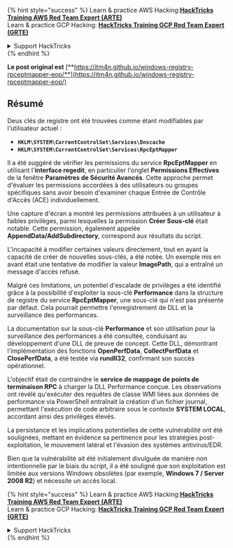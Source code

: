 {% hint style="success" %}
Learn & practice AWS Hacking:<img src="/.gitbook/assets/arte.png" alt="" data-size="line">[**HackTricks Training AWS Red Team Expert (ARTE)**](https://training.hacktricks.xyz/courses/arte)<img src="/.gitbook/assets/arte.png" alt="" data-size="line">\
Learn & practice GCP Hacking: <img src="/.gitbook/assets/grte.png" alt="" data-size="line">[**HackTricks Training GCP Red Team Expert (GRTE)**<img src="/.gitbook/assets/grte.png" alt="" data-size="line">](https://training.hacktricks.xyz/courses/grte)

<details>

<summary>Support HackTricks</summary>

* Check the [**subscription plans**](https://github.com/sponsors/carlospolop)!
* **Join the** 💬 [**Discord group**](https://discord.gg/hRep4RUj7f) or the [**telegram group**](https://t.me/peass) or **follow** us on **Twitter** 🐦 [**@hacktricks\_live**](https://twitter.com/hacktricks\_live)**.**
* **Share hacking tricks by submitting PRs to the** [**HackTricks**](https://github.com/carlospolop/hacktricks) and [**HackTricks Cloud**](https://github.com/carlospolop/hacktricks-cloud) github repos.

</details>
{% endhint %}


**Le post original est** [**https://itm4n.github.io/windows-registry-rpceptmapper-eop/**](https://itm4n.github.io/windows-registry-rpceptmapper-eop/)

## Résumé

Deux clés de registre ont été trouvées comme étant modifiables par l'utilisateur actuel :

- **`HKLM\SYSTEM\CurrentControlSet\Services\Dnscache`**
- **`HKLM\SYSTEM\CurrentControlSet\Services\RpcEptMapper`**

Il a été suggéré de vérifier les permissions du service **RpcEptMapper** en utilisant l'**interface regedit**, en particulier l'onglet **Permissions Effectives** de la fenêtre **Paramètres de Sécurité Avancés**. Cette approche permet d'évaluer les permissions accordées à des utilisateurs ou groupes spécifiques sans avoir besoin d'examiner chaque Entrée de Contrôle d'Accès (ACE) individuellement.

Une capture d'écran a montré les permissions attribuées à un utilisateur à faibles privilèges, parmi lesquelles la permission **Créer Sous-clé** était notable. Cette permission, également appelée **AppendData/AddSubdirectory**, correspond aux résultats du script.

L'incapacité à modifier certaines valeurs directement, tout en ayant la capacité de créer de nouvelles sous-clés, a été notée. Un exemple mis en avant était une tentative de modifier la valeur **ImagePath**, qui a entraîné un message d'accès refusé.

Malgré ces limitations, un potentiel d'escalade de privilèges a été identifié grâce à la possibilité d'exploiter la sous-clé **Performance** dans la structure de registre du service **RpcEptMapper**, une sous-clé qui n'est pas présente par défaut. Cela pourrait permettre l'enregistrement de DLL et la surveillance des performances.

La documentation sur la sous-clé **Performance** et son utilisation pour la surveillance des performances a été consultée, conduisant au développement d'une DLL de preuve de concept. Cette DLL, démontrant l'implémentation des fonctions **OpenPerfData**, **CollectPerfData** et **ClosePerfData**, a été testée via **rundll32**, confirmant son succès opérationnel.

L'objectif était de contraindre le **service de mappage de points de terminaison RPC** à charger la DLL Performance conçue. Les observations ont révélé qu'exécuter des requêtes de classe WMI liées aux données de performance via PowerShell entraînait la création d'un fichier journal, permettant l'exécution de code arbitraire sous le contexte **SYSTEM LOCAL**, accordant ainsi des privilèges élevés.

La persistance et les implications potentielles de cette vulnérabilité ont été soulignées, mettant en évidence sa pertinence pour les stratégies post-exploitation, le mouvement latéral et l'évasion des systèmes antivirus/EDR.

Bien que la vulnérabilité ait été initialement divulguée de manière non intentionnelle par le biais du script, il a été souligné que son exploitation est limitée aux versions Windows obsolètes (par exemple, **Windows 7 / Server 2008 R2**) et nécessite un accès local.

{% hint style="success" %}
Learn & practice AWS Hacking:<img src="/.gitbook/assets/arte.png" alt="" data-size="line">[**HackTricks Training AWS Red Team Expert (ARTE)**](https://training.hacktricks.xyz/courses/arte)<img src="/.gitbook/assets/arte.png" alt="" data-size="line">\
Learn & practice GCP Hacking: <img src="/.gitbook/assets/grte.png" alt="" data-size="line">[**HackTricks Training GCP Red Team Expert (GRTE)**<img src="/.gitbook/assets/grte.png" alt="" data-size="line">](https://training.hacktricks.xyz/courses/grte)

<details>

<summary>Support HackTricks</summary>

* Check the [**subscription plans**](https://github.com/sponsors/carlospolop)!
* **Join the** 💬 [**Discord group**](https://discord.gg/hRep4RUj7f) or the [**telegram group**](https://t.me/peass) or **follow** us on **Twitter** 🐦 [**@hacktricks\_live**](https://twitter.com/hacktricks\_live)**.**
* **Share hacking tricks by submitting PRs to the** [**HackTricks**](https://github.com/carlospolop/hacktricks) and [**HackTricks Cloud**](https://github.com/carlospolop/hacktricks-cloud) github repos.

</details>
{% endhint %}
